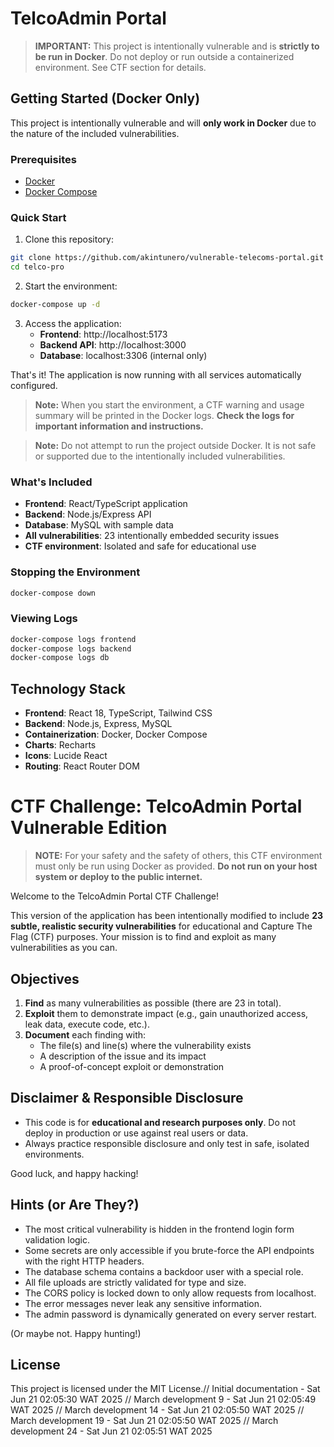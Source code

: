 # TelcoAdmin Portal

> **IMPORTANT:** This project is intentionally vulnerable and is **strictly to be run in Docker**. Do not deploy or run outside a containerized environment. See CTF section for details.

## Getting Started (Docker Only)

This project is intentionally vulnerable and will **only work in Docker** due to the nature of the included vulnerabilities.

### Prerequisites
- [Docker](https://www.docker.com/products/docker-desktop/) 
- [Docker Compose](https://docs.docker.com/compose/)

### Quick Start
1. Clone this repository:
```bash
git clone https://github.com/akintunero/vulnerable-telecoms-portal.git
cd telco-pro
```

2. Start the environment:
```bash
docker-compose up -d
```

3. Access the application:
   - **Frontend**: http://localhost:5173
   - **Backend API**: http://localhost:3000
   - **Database**: localhost:3306 (internal only)

That's it! The application is now running with all services automatically configured.

> **Note:** When you start the environment, a CTF warning and usage summary will be printed in the Docker logs. **Check the logs for important information and instructions.**

> **Note:** Do not attempt to run the project outside Docker. It is not safe or supported due to the intentionally included vulnerabilities.

### What's Included
- **Frontend**: React/TypeScript application
- **Backend**: Node.js/Express API
- **Database**: MySQL with sample data
- **All vulnerabilities**: 23 intentionally embedded security issues
- **CTF environment**: Isolated and safe for educational use

### Stopping the Environment
```bash
docker-compose down
```

### Viewing Logs
```bash
docker-compose logs frontend
docker-compose logs backend
docker-compose logs db
```

## Technology Stack

- **Frontend**: React 18, TypeScript, Tailwind CSS
- **Backend**: Node.js, Express, MySQL
- **Containerization**: Docker, Docker Compose
- **Charts**: Recharts
- **Icons**: Lucide React
- **Routing**: React Router DOM

# CTF Challenge: TelcoAdmin Portal Vulnerable Edition

> **NOTE:** For your safety and the safety of others, this CTF environment must only be run using Docker as provided. **Do not run on your host system or deploy to the public internet.**

Welcome to the TelcoAdmin Portal CTF Challenge!

This version of the application has been intentionally modified to include **23 subtle, realistic security vulnerabilities** for educational and Capture The Flag (CTF) purposes. Your mission is to find and exploit as many vulnerabilities as you can.


## Objectives

1. **Find** as many vulnerabilities as possible (there are 23 in total).
2. **Exploit** them to demonstrate impact (e.g., gain unauthorized access, leak data, execute code, etc.).
3. **Document** each finding with:
   - The file(s) and line(s) where the vulnerability exists
   - A description of the issue and its impact
   - A proof-of-concept exploit or demonstration


## Disclaimer & Responsible Disclosure

- This code is for **educational and research purposes only**. Do not deploy in production or use against real users or data.
- Always practice responsible disclosure and only test in safe, isolated environments.


Good luck, and happy hacking!

## Hints (or Are They?)

- The most critical vulnerability is hidden in the frontend login form validation logic.
- Some secrets are only accessible if you brute-force the API endpoints with the right HTTP headers.
- The database schema contains a backdoor user with a special role.
- All file uploads are strictly validated for type and size.
- The CORS policy is locked down to only allow requests from localhost.
- The error messages never leak any sensitive information.
- The admin password is dynamically generated on every server restart.

(Or maybe not. Happy hunting!)

## License

This project is licensed under the MIT License.// Initial documentation - Sat Jun 21 02:05:30 WAT 2025
// March development 9 - Sat Jun 21 02:05:49 WAT 2025
// March development 14 - Sat Jun 21 02:05:50 WAT 2025
// March development 19 - Sat Jun 21 02:05:50 WAT 2025
// March development 24 - Sat Jun 21 02:05:51 WAT 2025
